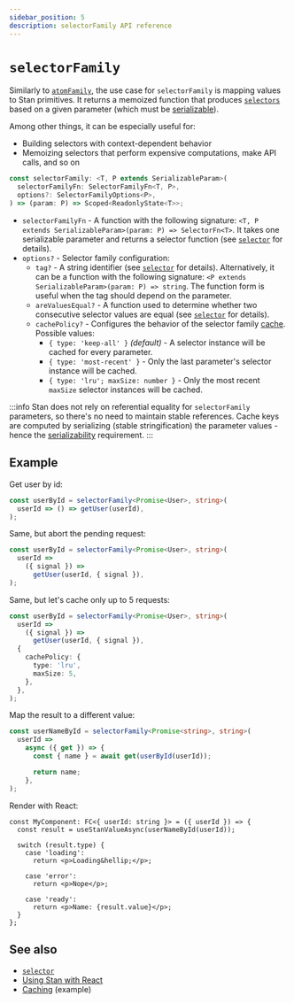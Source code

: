 ```yaml
---
sidebar_position: 5
description: selectorFamily API reference
---
```


# `selectorFamily`

Similarly to [`atomFamily`](./atomFamily.md), the use case for `selectorFamily` is mapping values to Stan primitives. It returns a memoized function that produces [`selectors`](./selector.md) based on a given parameter (which must be [serializable](../guides/param-serialization.md)).

Among other things, it can be especially useful for:

- Building selectors with context-dependent behavior
- Memoizing selectors that perform expensive computations, make API calls, and so on

```ts
const selectorFamily: <T, P extends SerializableParam>(
  selectorFamilyFn: SelectorFamilyFn<T, P>,
  options?: SelectorFamilyOptions<P>,
) => (param: P) => Scoped<ReadonlyState<T>>;
```

- `selectorFamilyFn` - A function with the following signature: `<T, P extends SerializableParam>(param: P) => SelectorFn<T>`. It takes one serializable parameter and returns a selector function (see [`selector`](./selector.md) for details).
- `options?` - Selector family configuration:
  - `tag?` - A string identifier (see [`selector`](./selector.md) for details). Alternatively, it can be a function with the following signature: `<P extends SerializableParam>(param: P) => string`. The function form is useful when the tag should depend on the parameter.
  - `areValuesEqual?` - A function used to determine whether two consecutive selector values are equal (see [`selector`](./selector.md) for details).
  - `cachePolicy?` - Configures the behavior of the selector family [cache](../guides/caching.md). Possible values:
    - `{ type: 'keep-all' }` _(default)_ - A selector instance will be cached for every parameter.
    - `{ type: 'most-recent' }` - Only the last parameter's selector instance will be cached.
    - `{ type: 'lru'; maxSize: number }` - Only the most recent `maxSize` selector instances will be cached.

:::info
Stan does not rely on referential equality for `selectorFamily` parameters, so there's no need to maintain stable references. Cache keys are computed by serializing (stable stringification) the parameter values - hence the [serializability](../guides/param-serialization.md) requirement.
:::

## Example

Get user by id:

```ts
const userById = selectorFamily<Promise<User>, string>(
  userId => () => getUser(userId),
);
```

Same, but abort the pending request:

```ts
const userById = selectorFamily<Promise<User>, string>(
  userId =>
    ({ signal }) =>
      getUser(userId, { signal }),
);
```

Same, but let's cache only up to 5 requests:

```ts
const userById = selectorFamily<Promise<User>, string>(
  userId =>
    ({ signal }) =>
      getUser(userId, { signal }),
  {
    cachePolicy: {
      type: 'lru',
      maxSize: 5,
    },
  },
);
```

Map the result to a different value:

```ts
const userNameById = selectorFamily<Promise<string>, string>(
  userId =>
    async ({ get }) => {
      const { name } = await get(userById(userId));

      return name;
    },
);
```

Render with React:

```tsx
const MyComponent: FC<{ userId: string }> = ({ userId }) => {
  const result = useStanValueAsync(userNameById(userId));

  switch (result.type) {
    case 'loading':
      return <p>Loading&hellip;</p>;

    case 'error':
      return <p>Nope</p>;

    case 'ready':
      return <p>Name: {result.value}</p>;
  }
};
```

## See also

- [`selector`](./selector.md)
- [Using Stan with React](./react.md)
- [Caching](https://github.com/rkrupinski/stan/tree/master/packages/examples/caching) (example)
